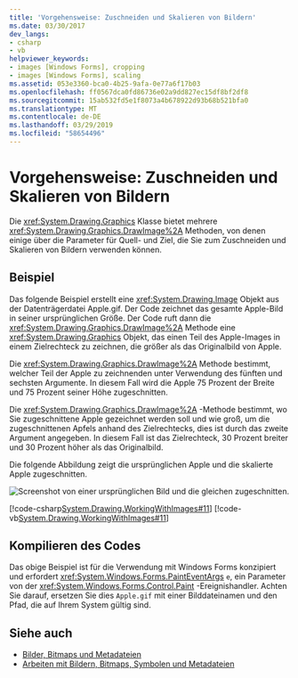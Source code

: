 ```yaml
---
title: 'Vorgehensweise: Zuschneiden und Skalieren von Bildern'
ms.date: 03/30/2017
dev_langs:
- csharp
- vb
helpviewer_keywords:
- images [Windows Forms], cropping
- images [Windows Forms], scaling
ms.assetid: 053e3360-bca0-4b25-9afa-0e77a6f17b03
ms.openlocfilehash: ff0567dca0fd86736e02a9dd827ec15df8bf2df8
ms.sourcegitcommit: 15ab532fd5e1f8073a4b678922d93b68b521bfa0
ms.translationtype: MT
ms.contentlocale: de-DE
ms.lasthandoff: 03/29/2019
ms.locfileid: "58654496"
---
```

# <a name="how-to-crop-and-scale-images"></a>Vorgehensweise: Zuschneiden und Skalieren von Bildern
Die <xref:System.Drawing.Graphics> Klasse bietet mehrere <xref:System.Drawing.Graphics.DrawImage%2A> Methoden, von denen einige über die Parameter für Quell- und Ziel, die Sie zum Zuschneiden und Skalieren von Bildern verwenden können.  
  
## <a name="example"></a>Beispiel  
 Das folgende Beispiel erstellt eine <xref:System.Drawing.Image> Objekt aus der Datenträgerdatei Apple.gif. Der Code zeichnet das gesamte Apple-Bild in seiner ursprünglichen Größe. Der Code ruft dann die <xref:System.Drawing.Graphics.DrawImage%2A> Methode eine <xref:System.Drawing.Graphics> Objekt, das einen Teil des Apple-Images in einem Zielrechteck zu zeichnen, die größer als das Originalbild von Apple.  
  
 Die <xref:System.Drawing.Graphics.DrawImage%2A> Methode bestimmt, welcher Teil der Apple zu zeichnenden unter Verwendung des fünften und sechsten Argumente. In diesem Fall wird die Apple 75 Prozent der Breite und 75 Prozent seiner Höhe zugeschnitten.  
  
 Die <xref:System.Drawing.Graphics.DrawImage%2A> -Methode bestimmt, wo Sie zugeschnittene Apple gezeichnet werden soll und wie groß, um die zugeschnittenen Apfels anhand des Zielrechtecks, dies ist durch das zweite Argument angegeben. In diesem Fall ist das Zielrechteck, 30 Prozent breiter und 30 Prozent höher als das Originalbild.  
  
 Die folgende Abbildung zeigt die ursprünglichen Apple und die skalierte Apple zugeschnitten.  
  
 ![Screenshot von einer ursprünglichen Bild und die gleichen zugeschnitten.](./media/how-to-crop-and-scale-images/original-image-cropped-image.png)  
  
 [!code-csharp[System.Drawing.WorkingWithImages#11](~/samples/snippets/csharp/VS_Snippets_Winforms/System.Drawing.WorkingWithImages/CS/Class1.cs#11)]
 [!code-vb[System.Drawing.WorkingWithImages#11](~/samples/snippets/visualbasic/VS_Snippets_Winforms/System.Drawing.WorkingWithImages/VB/Class1.vb#11)]  
  
## <a name="compiling-the-code"></a>Kompilieren des Codes  
 Das obige Beispiel ist für die Verwendung mit Windows Forms konzipiert und erfordert <xref:System.Windows.Forms.PaintEventArgs> `e`, ein Parameter von der <xref:System.Windows.Forms.Control.Paint> -Ereignishandler. Achten Sie darauf, ersetzen Sie dies `Apple.gif` mit einer Bilddateinamen und den Pfad, die auf Ihrem System gültig sind.  
  
## <a name="see-also"></a>Siehe auch
- [Bilder, Bitmaps und Metadateien](images-bitmaps-and-metafiles.md)
- [Arbeiten mit Bildern, Bitmaps, Symbolen und Metadateien](working-with-images-bitmaps-icons-and-metafiles.md)
